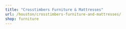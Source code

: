 ```yaml
---
title: "Crosstimbers Furniture & Mattresses"
url: /houston/crosstimbers-furniture-and-mattresses/
shop: furniture
---
```

